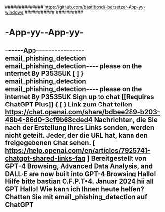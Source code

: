 ##############
https://github.com/bastibond/-bersetzer-App-yy-windows
###########
##########
# -App-yy--App-yy-

------App----------------
email_phishing_detection
email_phishing_detection---- please on the internet
By P3535UK
[
]
}
email_phishing_detection
email_phishing_detection---- please on the internet
By P3535UK
Sign up to chat [[Requires ChatGPT Plus]]
{
[
}
Link zum Chat teilen
https://chat.openai.com/share/bdbee289-b203-48b4-86d0-3cf9b68cded4
Nachrichten, die Sie nach der Erstellung Ihres Links senden, werden nicht geteilt. Jeder, der die URL hat, kann den freigegebenen Chat sehen.
[
https://help.openai.com/en/articles/7925741-chatgpt-shared-links-faq
]
Bereitgestellt von
GPT-4
Browsing, Advanced Data Analysis, and DALL·E are now built into GPT-4
Browsing
Hallo! Hilfe bitte bastian O.F.P.T•4. Januar 2024 hii all GPT Hallo! Wie kann ich Ihnen heute helfen?  Chatten Sie mit email_phishing_detection auf ChatGPT
---------------
